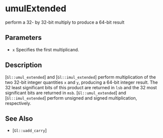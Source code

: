# umulExtended
perform a 32- by 32-bit multiply to produce a 64-bit result

## Parameters
- `x`
  Specifies the first multiplicand.

## Description
[`Gl::umul_extended`] and [`Gl::imul_extended`] perform multiplication
  of the two 32-bit integer quantities `x` and `y`, producing a 64-bit
  integer result. The 32 least significant bits of this product are
  returned in `lsb` and the 32 most significant bits are returned in
  `msb`. [`Gl::umul_extended`] and [`Gl::imul_extended`] perform
  unsigned and signed multiplication, respectively.

## See Also
- [`Gl::uadd_carry`]
